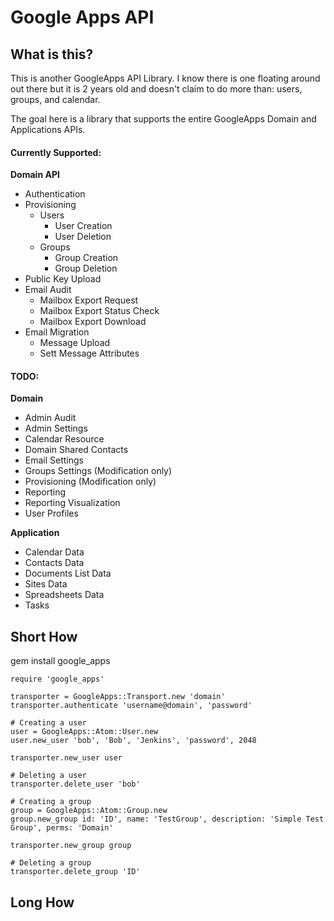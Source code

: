 # Google Apps API

## What is this?

This is another GoogleApps API Library.  I know there is one floating around out there but it is 2 years old and doesn't claim to do more than: users, groups, and calendar.

The goal here is a library that supports the entire GoogleApps Domain and Applications APIs.

#### Currently Supported:

__Domain API__

  * Authentication
  * Provisioning
    * Users
      * User Creation
      * User Deletion
    * Groups
      * Group Creation
      * Group Deletion
  * Public Key Upload
  * Email Audit
    * Mailbox Export Request
    * Mailbox Export Status Check
    * Mailbox Export Download
  * Email Migration
    * Message Upload
    * Sett Message Attributes


#### TODO:

__Domain__

  * Admin Audit
  * Admin Settings
  * Calendar Resource
  * Domain Shared Contacts
  * Email Settings
  * Groups Settings (Modification only)
  * Provisioning (Modification only)
  * Reporting
  * Reporting Visualization
  * User Profiles

__Application__

  * Calendar Data
  * Contacts Data
  * Documents List Data
  * Sites Data
  * Spreadsheets Data
  * Tasks

## Short How

gem install google_apps

~~~~~
require 'google_apps'

transporter = GoogleApps::Transport.new 'domain'
transporter.authenticate 'username@domain', 'password'

# Creating a user
user = GoogleApps::Atom::User.new
user.new_user 'bob', 'Bob', 'Jenkins', 'password', 2048

transporter.new_user user

# Deleting a user
transporter.delete_user 'bob'

# Creating a group
group = GoogleApps::Atom::Group.new
group.new_group id: 'ID', name: 'TestGroup', description: 'Simple Test Group', perms: 'Domain'

transporter.new_group group

# Deleting a group
transporter.delete_group 'ID'
~~~~~

## Long How